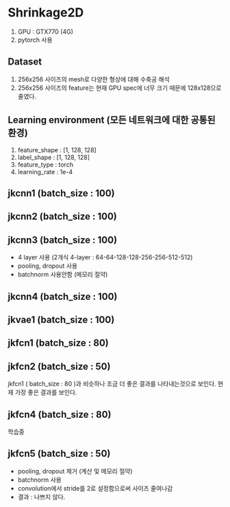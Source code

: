 # Shrinkage2D

1. GPU : GTX770 (4G)
2. pytorch 사용

## Dataset
1. 256x256 사이즈의 mesh로 다양한 형상에 대해 수축공 해석
2. 256x256 사이즈의 feature는 현재 GPU spec에 너무 크기 때문에 128x128으로  줄였다. 


## Learning environment (모든 네트워크에 대한 공통된 환경)
1. feature_shape : [1, 128, 128]
2. label_shape : [1, 128, 128]
3. feature_type : torch
4. learning_rate : 1e-4


## jkcnn1 (batch_size : 100)
## jkcnn2 (batch_size : 100)
## jkcnn3 (batch_size : 100)
* 4 layer 사용 (2개식 4-layer : 64-64-128-128-256-256-512-512)
* pooling, dropout 사용
* batchnorm 사용안함 (메모리 절약)

## jkcnn4 (batch_size : 100)



## jkvae1 (batch_size : 100)

## jkfcn1 (batch_size : 80)

## jkfcn2 (batch_size : 50)
jkfcn1 ( batch_size : 80 )과 비슷하나 조금 더 좋은 결과를 나타내는것으로 보인다.
현재 가장 좋은 결과를 보인다. 

## jkfcn4 (batch_size : 80)
학습중


## jkfcn5 (batch_size : 50)
* pooling, dropout 제거 (계산 및 메모리 절약)
* batchnorm 사용
* convolution에서 stride를 2로 설정함으로써 사이즈 줄여나감
* 결과 : 나쁘지 않다.



